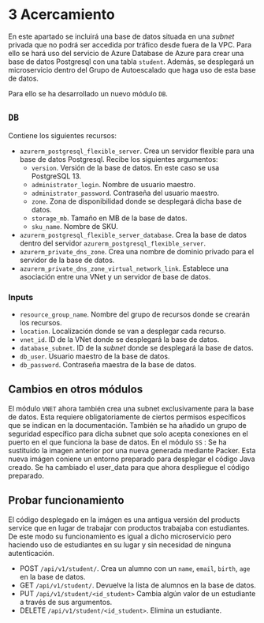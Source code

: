 # 3 Acercamiento

En este apartado se incluirá una base de datos situada en una *subnet* privada que no podrá ser accedida por tráfico desde fuera de la VPC. Para ello se hará uso del servicio de Azure Database de Azure para crear una base de datos Postgresql con una tabla `student`. Además, se desplegará un microservicio dentro del Grupo de Autoescalado que haga uso de esta base de datos.

Para ello se ha desarrollado un nuevo módulo `DB`.
## `DB`
Contiene los siguientes recursos:
* `azurerm_postgresql_flexible_server`. Crea un servidor flexible para una base de datos Postgresql. Recibe los siguientes argumentos:
	* `version`. Versión de la base de datos. En este caso se usa PostgreSQL 13.
	* `administrator_login`. Nombre de usuario maestro.
	* `administrator_password`. Contraseña del usuario maestro.
	* `zone`. Zona de disponibilidad donde se desplegará dicha base de datos.
	* `storage_mb`. Tamaño en MB de la base de datos.
	* `sku_name`. Nombre de SKU.
* `azurerm_postgresql_flexible_server_database`. Crea la base de datos dentro del servidor `azurerm_postgresql_flexible_server`.
* `azurerm_private_dns_zone`. Crea una nombre de dominio privado para el servidor de la base de datos.
* `azurerm_private_dns_zone_virtual_network_link`. Establece una asociación entre una VNet y un servidor de base de datos.
### Inputs
* `resource_group_name`. Nombre del grupo de recursos donde se crearán los recursos.
* `location`. Localización donde se van a desplegar cada recurso.
* `vnet_id`. ID de la VNet donde se desplegará la base de datos.
* `database_subnet`. ID de la *subnet* donde se desplegará la base de datos.
* `db_user`. Usuario maestro de la base de datos.
* `db_password`. Contraseña maestra de la base de datos.

## Cambios en otros módulos
El módulo `VNET` ahora también crea una subnet exclusivamente para la base de datos. Esta requiere
obligatoriamente de ciertos permisos específicos que se indican en la documentación. También se ha
añadido un grupo de seguridad específico para dicha subnet que solo acepta conexiones en el puerto en
el que funciona la base de datos.
En el módulo `SS` :
Se ha sustituido la imagen anterior por una nueva generada mediante Packer. Esta nueva imágen coniene
un entorno preparado para desplegar el código Java creado.
Se ha cambiado el user_data para que ahora despliegue el código preparado.

## Probar funcionamiento
El código desplegado en la imágen es una antigua versión del products service que en lugar de trabajar con productos trabajaba con estudiantes. De este modo su funcionamiento es igual a dicho microservicio pero haciendo uso de estudiantes en su lugar y sin necesidad de ninguna autenticación.
* POST `/api/v1/student/`. Crea un alumno con un `name`, `email`, `birth`, `age` en la base de datos.
* GET `/api/v1/student/`. Devuelve la lista de alumnos en la base de datos.
* PUT `/api/v1/student/<id_student>` Cambia algún valor de un estudiante a través de sus argumentos.
* DELETE `/api/v1/student/<id_student>`. Elimina un estudiante.